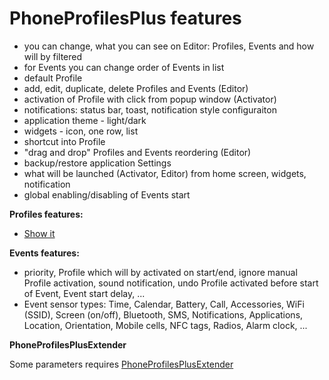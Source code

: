 PhoneProfilesPlus features
==========================

- you can change, what you can see on Editor: Profiles, Events and how will by filtered
- for Events you can change order of Events in list
- default Profile
- add, edit, duplicate, delete Profiles and Events (Editor)
- activation of Profile with click from popup window (Activator)
- notifications: status bar, toast, notification style configuraiton
- application theme - light/dark
- widgets - icon, one row, list
- shortcut into Profile
- "drag and drop" Profiles and Events reordering (Editor)
- backup/restore application Settings
- what will be launched (Activator, Editor) from home screen, widgets, notification
- global enabling/disabling of Events start

__Profiles features:__
- [Show it](pp_features.md)

__Events features:__
- priority, Profile which will by activated on start/end, ignore manual Profile activation, sound notification, undo Profile activated before start of Event, Event start delay, ...
- Event sensor types: Time, Calendar, Battery, Call, Accessories, WiFi (SSID), Screen (on/off), Bluetooth, SMS, Notifications, Applications, Location, Orientation, Mobile cells, NFC tags, Radios, Alarm clock, ...

__PhoneProfilesPlusExtender__

Some parameters requires [PhoneProfilesPlusExtender](https://github.com/henrichg/PhoneProfilesPlusExtender)
